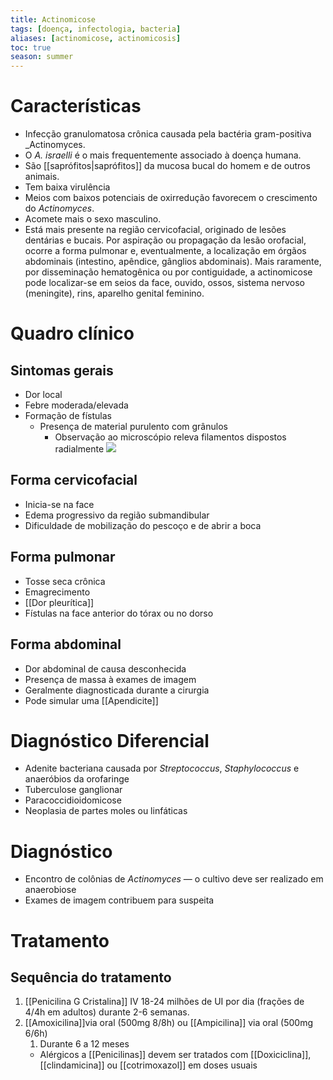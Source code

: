 ```yaml
---
title: Actinomicose
tags: [doença, infectologia, bacteria]
aliases: [actinomicose, actinomicosis]
toc: true
season: summer
---
```


# Características
- Infecção granulomatosa crônica causada pela bactéria gram-positiva _Actinomyces.
- O _A. israelli_ é o mais frequentemente associado à doença humana.
- São [[saprófitos\|saprófitos]] da mucosa bucal do homem e de outros animais.
- Tem baixa virulência
- Meios com baixos potenciais de oxirredução favorecem o crescimento do _Actinomyces_.
- Acomete mais o sexo masculino.
- Está mais presente na região cervicofacial, originado de lesões dentárias e bucais. Por aspiração ou propagação da lesão orofacial, ocorre a forma pulmonar e, eventualmente, a localização em órgãos abdominais (intestino, apêndice, gânglios abdominais). Mais raramente, por disseminação hematogênica ou por contiguidade, a actinomicose pode localizar-se em seios da face, ouvido, ossos, sistema nervoso (meningite), rins, aparelho genital feminino.
# Quadro clínico
## Sintomas gerais
- Dor local
- Febre moderada/elevada
- Formação de fístulas
	- Presença de material purulento com grânulos
		- Observação ao microscópio releva filamentos dispostos radialmente
![](https://firebasestorage.googleapis.com/v0/b/firescript-577a2.appspot.com/o/imgs%2Fapp%2FConhecimento%2FLDH1TSuoyo.png?alt=media&token=7c76e1ef-2274-499d-bbc2-aaacc2468c28)


## Forma cervicofacial
- Inicia-se na face
- Edema progressivo da região submandibular
- Dificuldade de mobilização do pescoço e de abrir a boca
## Forma pulmonar
- Tosse seca crônica
- Emagrecimento
- [[Dor pleurítica]]
- Fístulas na face anterior do tórax ou no dorso
## Forma abdominal
- Dor abdominal de causa desconhecida
- Presença de massa à exames de imagem
- Geralmente diagnosticada durante a cirurgia
- Pode simular uma [[Apendicite]]
# Diagnóstico Diferencial
- Adenite bacteriana causada por _Streptococcus_, _Staphylococcus_ e anaeróbios da orofaringe
- Tuberculose ganglionar
- Paracoccidioidomicose
- Neoplasia de partes moles ou linfáticas
# Diagnóstico
- Encontro de colônias de _Actinomyces_ — o cultivo deve ser realizado em anaerobiose
- Exames de imagem contribuem para suspeita
# Tratamento
## Sequência do tratamento
1. [[Penicilina G Cristalina]] IV 18-24 milhões de UI por dia (frações de 4/4h em adultos) durante 2-6 semanas.
2. [[Amoxicilina]]via oral (500mg 8/8h) ou [[Ampicilina]] via oral (500mg 6/6h)
	1. Durante 6 a 12 meses
	- Alérgicos a [[Penicilinas]] devem ser tratados com [[Doxiciclina]], [[clindamicina]] ou [[cotrimoxazol]] em doses usuais